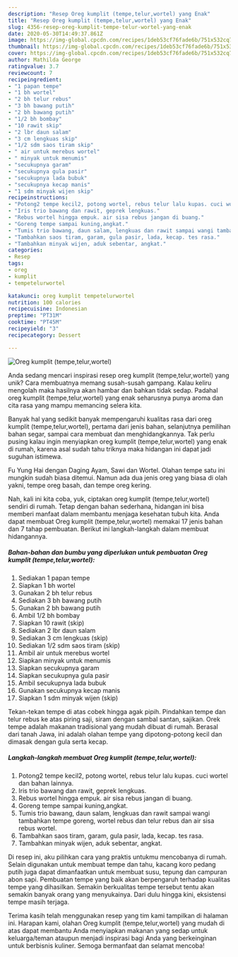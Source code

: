 ```yaml
---
description: "Resep Oreg kumplit (tempe,telur,wortel) yang Enak"
title: "Resep Oreg kumplit (tempe,telur,wortel) yang Enak"
slug: 4356-resep-oreg-kumplit-tempe-telur-wortel-yang-enak
date: 2020-05-30T14:49:37.861Z
image: https://img-global.cpcdn.com/recipes/1deb53cf76fade6b/751x532cq70/oreg-kumplit-tempetelurwortel-foto-resep-utama.jpg
thumbnail: https://img-global.cpcdn.com/recipes/1deb53cf76fade6b/751x532cq70/oreg-kumplit-tempetelurwortel-foto-resep-utama.jpg
cover: https://img-global.cpcdn.com/recipes/1deb53cf76fade6b/751x532cq70/oreg-kumplit-tempetelurwortel-foto-resep-utama.jpg
author: Mathilda George
ratingvalue: 3.7
reviewcount: 7
recipeingredient:
- "1 papan tempe"
- "1 bh wortel"
- "2 bh telur rebus"
- "3 bh bawang putih"
- "2 bh bawang putih"
- "1/2 bh bombay"
- "10 rawit skip"
- "2 lbr daun salam"
- "3 cm lengkuas skip"
- "1/2 sdm saos tiram skip"
- " air untuk merebus wortel"
- " minyak untuk menumis"
- "secukupnya garam"
- "secukupnya gula pasir"
- "secukupnya lada bubuk"
- "secukupnya kecap manis"
- "1 sdm minyak wijen skip"
recipeinstructions:
- "Potong2 tempe kecil2, potong wortel, rebus telur lalu kupas. cuci wortel dan bahan lainnya."
- "Iris trio bawang dan rawit, geprek lengkuas."
- "Rebus wortel hingga empuk. air sisa rebus jangan di buang."
- "Goreng tempe sampai kuning,angkat."
- "Tumis trio bawang, daun salam, lengkuas dan rawit sampai wangi tambahkan tempe goreng, wortel rebus dan telur rebus dan air sisa rebus wortel."
- "Tambahkan saos tiram, garam, gula pasir, lada, kecap. tes rasa."
- "Tambahkan minyak wijen, aduk sebentar, angkat."
categories:
- Resep
tags:
- oreg
- kumplit
- tempetelurwortel

katakunci: oreg kumplit tempetelurwortel 
nutrition: 100 calories
recipecuisine: Indonesian
preptime: "PT31M"
cooktime: "PT45M"
recipeyield: "3"
recipecategory: Dessert

---
```



![Oreg kumplit (tempe,telur,wortel)](https://img-global.cpcdn.com/recipes/1deb53cf76fade6b/751x532cq70/oreg-kumplit-tempetelurwortel-foto-resep-utama.jpg)

Anda sedang mencari inspirasi resep oreg kumplit (tempe,telur,wortel) yang unik? Cara membuatnya memang susah-susah gampang. Kalau keliru mengolah maka hasilnya akan hambar dan bahkan tidak sedap. Padahal oreg kumplit (tempe,telur,wortel) yang enak seharusnya punya aroma dan cita rasa yang mampu memancing selera kita.

Banyak hal yang sedikit banyak mempengaruhi kualitas rasa dari oreg kumplit (tempe,telur,wortel), pertama dari jenis bahan, selanjutnya pemilihan bahan segar, sampai cara membuat dan menghidangkannya. Tak perlu pusing kalau ingin menyiapkan oreg kumplit (tempe,telur,wortel) yang enak di rumah, karena asal sudah tahu triknya maka hidangan ini dapat jadi suguhan istimewa.

Fu Yung Hai dengan Daging Ayam, Sawi dan Wortel. Olahan tempe satu ini mungkin sudah biasa ditemui. Namun ada dua jenis oreg yang biasa di olah yakni, tempe oreg basah, dan tempe oreg kering.


Nah, kali ini kita coba, yuk, ciptakan oreg kumplit (tempe,telur,wortel) sendiri di rumah. Tetap dengan bahan sederhana, hidangan ini bisa memberi manfaat dalam membantu menjaga kesehatan tubuh kita. Anda dapat membuat Oreg kumplit (tempe,telur,wortel) memakai 17 jenis bahan dan 7 tahap pembuatan. Berikut ini langkah-langkah dalam membuat hidangannya.

<!--inarticleads1-->

##### Bahan-bahan dan bumbu yang diperlukan untuk pembuatan Oreg kumplit (tempe,telur,wortel):

1. Sediakan 1 papan tempe
1. Siapkan 1 bh wortel
1. Gunakan 2 bh telur rebus
1. Sediakan 3 bh bawang putih
1. Gunakan 2 bh bawang putih
1. Ambil 1/2 bh bombay
1. Siapkan 10 rawit (skip)
1. Sediakan 2 lbr daun salam
1. Sediakan 3 cm lengkuas (skip)
1. Sediakan 1/2 sdm saos tiram (skip)
1. Ambil  air untuk merebus wortel
1. Siapkan  minyak untuk menumis
1. Siapkan secukupnya garam
1. Siapkan secukupnya gula pasir
1. Ambil secukupnya lada bubuk
1. Gunakan secukupnya kecap manis
1. Siapkan 1 sdm minyak wijen (skip)


Tekan-tekan tempe di atas cobek hingga agak pipih. Pindahkan tempe dan telur rebus ke atas piring saji, siram dengan sambal santan, sajikan. Orek tempe adalah makanan tradisional yang mudah dibuat di rumah. Berasal dari tanah Jawa, ini adalah olahan tempe yang dipotong-potong kecil dan dimasak dengan gula serta kecap. 

<!--inarticleads2-->

##### Langkah-langkah membuat Oreg kumplit (tempe,telur,wortel):

1. Potong2 tempe kecil2, potong wortel, rebus telur lalu kupas. cuci wortel dan bahan lainnya.
1. Iris trio bawang dan rawit, geprek lengkuas.
1. Rebus wortel hingga empuk. air sisa rebus jangan di buang.
1. Goreng tempe sampai kuning,angkat.
1. Tumis trio bawang, daun salam, lengkuas dan rawit sampai wangi tambahkan tempe goreng, wortel rebus dan telur rebus dan air sisa rebus wortel.
1. Tambahkan saos tiram, garam, gula pasir, lada, kecap. tes rasa.
1. Tambahkan minyak wijen, aduk sebentar, angkat.


Di resep ini, aku pilihkan cara yang praktis untukmu mencobanya di rumah. Selain digunakan untuk membuat tempe dan tahu, kacang koro pedang putih juga dapat dimanfaatkan untuk membuat susu, tepung dan campuran abon sapi. Pembuatan tempe yang baik akan berpengaruh terhadap kualitas tempe yang dihasilkan. Semakin berkualitas tempe tersebut tentu akan semakin banyak orang yang menyukainya. Dari dulu hingga kini, eksistensi tempe masih terjaga. 

Terima kasih telah menggunakan resep yang tim kami tampilkan di halaman ini. Harapan kami, olahan Oreg kumplit (tempe,telur,wortel) yang mudah di atas dapat membantu Anda menyiapkan makanan yang sedap untuk keluarga/teman ataupun menjadi inspirasi bagi Anda yang berkeinginan untuk berbisnis kuliner. Semoga bermanfaat dan selamat mencoba!
